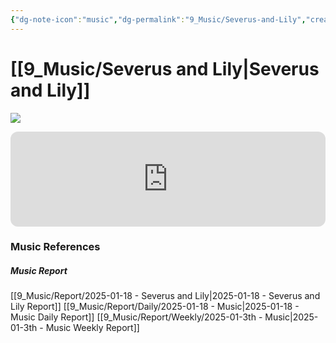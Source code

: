 ```yaml
---
{"dg-note-icon":"music","dg-permalink":"9_Music/Severus-and-Lily","created-date":"2025-01-18 4:35:18 pm","date":"2025-01-18","type":"music","tags":["music"],"aliases":null,"title":"Severus and Lily","music-url":"https://open.spotify.com/track/6rjHq9THY9WoxTuyeGJ02A","album":"Harry Potter and the Deathly Hallows, Pt. 2 (Original Motion Picture Soundtrack)","album-release-date":"2011-07-12","album-url":"https://open.spotify.com/album/1tkE7mAFHRLwrySs5mQzeN","cover":"![Harry Potter and the Deathly Hallows, Pt. 2 (Original Motion Picture Soundtrack)](https://i.scdn.co/image/ab67616d00001e021bf5a1ead61ce539ac4f88f3)","cover-url":"https://i.scdn.co/image/ab67616d00001e021bf5a1ead61ce539ac4f88f3","artists":"Alexandre Desplat","added-at":"Sat Jan 18 2025 - 오후 4:35:20","rating":"⭐⭐⭐⭐⭐⭐⭐⭐⭐","dg-publish":true,"permalink":"/9_Music/Severus-and-Lily/","dgPassFrontmatter":true,"noteIcon":"music"}
---
```


# [[9_Music/Severus and Lily\|Severus and Lily]]
![](https://i.scdn.co/image/ab67616d00001e021bf5a1ead61ce539ac4f88f3)


<div class="container-root"><span></span></div><div><div class="container-root"><iframe style="border-radius:12px" src="https://open.spotify.com/embed/track/6rjHq9THY9WoxTuyeGJ02A?utm_source=generator" width="100%" height="152" frameborder="0" allowfullscreen="" allow="autoplay; clipboard-write; encrypted-media; fullscreen; picture-in-picture" loading="lazy"></iframe></div></div>











### Music References
##### Music Report
[[9_Music/Report/2025-01-18 - Severus and Lily\|2025-01-18 - Severus and Lily Report]]
[[9_Music/Report/Daily/2025-01-18 - Music\|2025-01-18 - Music Daily Report]]
[[9_Music/Report/Weekly/2025-01-3th - Music\|2025-01-3th - Music Weekly Report]]







